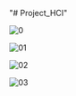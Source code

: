 "# Project_HCI" 



![0](https://github.com/mohammed26541/Project_HCI/assets/119812004/2aceffa3-2756-4c37-a9c0-67686163d446)

![01](https://github.com/mohammed26541/Project_HCI/assets/119812004/72570603-57aa-4b22-8bf5-179626a6f89a)

![02](https://github.com/mohammed26541/Project_HCI/assets/119812004/e24b89c5-578d-4c0f-accd-91277a380fd2)

![03](https://github.com/mohammed26541/Project_HCI/assets/119812004/c1898d47-4e52-4433-9744-5afed01ae5c6)
